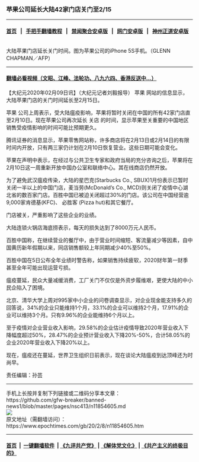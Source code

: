 ### 苹果公司延长大陆42家门店关门至2/15
------------------------

#### [首页](https://github.com/gfw-breaker/banned-news1/blob/master/README.md) &nbsp;&nbsp;|&nbsp;&nbsp; [手把手翻墙教程](https://github.com/gfw-breaker/guides/wiki) &nbsp;&nbsp;|&nbsp;&nbsp; [禁闻聚合安卓版](https://github.com/gfw-breaker/bn-android) &nbsp;&nbsp;|&nbsp;&nbsp; [网门安卓版](https://github.com/oGate2/oGate) &nbsp;&nbsp;|&nbsp;&nbsp; [神州正道安卓版](https://github.com/SzzdOgate/update) 



<div><img alt="" class="aligncenter wp-post-image" src="https://i.epochtimes.com/assets/uploads/2016/02/1402070141311528-600x400.jpg"/>
<div class="red16 caption">
 <p>
  大陆苹果门店延长关门时间。图为苹果公司的iPhone 5S手机。（GLENN CHAPMAN／AFP）
 </p>
</div>
</div><hr/>

#### [翻墙必看视频（文昭、江峰、法轮功、八九六四、香港反送中...）](https://github.com/gfw-breaker/banned-news1/blob/master/pages/link3.md)

<div><p>
 【大纪元2020年02月09日讯】（大纪元记者刘毅报导）
 <ok href="https://www.epochtimes.com/gb/tag/%E8%8B%B9%E6%9E%9C.html">
  苹果
 </ok>
 网站的信息显示，大陆苹果门店的关门时间延长至2月15日。
</p>
<p>
 <ok href="https://www.epochtimes.com/gb/tag/%E8%8B%B9%E6%9E%9C.html">
  苹果
 </ok>
 公司上周表示，受大陆瘟疫影响，苹果将暂时关闭在中国的所有42家门店直至2月10日。现在苹果公司再次延长
 <ok href="https://www.epochtimes.com/gb/tag/%E5%85%B3%E5%BA%97.html">
  关店
 </ok>
 的时间，显示苹果至关重要的中国地区销售受疫情影响的时间可能比预期更久。
</p>
<p>
 腾讯证券的消息显示，苹果零售网站称，许多商店将在2月13日或2月14日的有限时间内开放，只有两三家仍计划在2月10日恢复营业。这些日期可能会变化。
</p>
<p>
 苹果在声明中表示，在经过与公共卫生专家和政府当局的充分咨询之后，苹果将在2月10日这一周重新开放中国办公室和联络中心。其在线商店仍然开放。
</p>
<p>
 为了避免武汉瘟疫传染，大陆的星巴克(Starbucks Co., SBUX)1月份表示已暂时关闭一半以上的中国门店，麦当劳(McDonald’s Co., MCD)则关闭了疫情中心湖北省的数百家门店。百胜中国已被迫关闭超过30%的门店。该公司在中国经营逾9,000家肯德基(KFC)、
 <ok href="https://www.epochtimes.com/gb/tag/%E5%BF%85%E8%83%9C%E5%AE%A2.html">
  必胜客
 </ok>
 (Pizza hut)和其它餐厅。
</p>
<p>
 门店被关，严重影响了这些企业的业绩。
</p>
<p>
 大陆连锁火锅店海底捞表示，每天的损失达到了8000万元人民币。
</p>
<p>
 百胜中国称，在继续营业的餐厅中，由于营业时间缩短、客流量减少等因素，自中国黄历新年假期以来，同店销售额较上年同期减少40%至50%。
</p>
<p>
 百胜中国在5日公布全年业绩时警告称，如果销售持续疲软，2020财年第一财季甚至全年可能出现运营亏损。
</p>
<p>
 瘟疫蔓延，民众大量减缓消费，工厂关门不仅仅是外资步履维艰，更使大陆的中小民企陷入了困境。
</p>
<p>
 北京、清华大学上周对995家中小企业的问卷调查显示，对企业现金能支持多久的回答说，34%的企业只能维持1个月，33.1%的企业可以维持2个月，17.91%的企业可以维持3个月。只有9.96%的企业能维持6个月以上。
</p>
<p>
 至于疫情对企业营业收入影响，29.58%的企业估计疫情导致2020年营业收入下降幅度超过50%，28.47%的企业预计营业收入下降20%-50%，合计58.05%的企业2020年营业收入下降20%以上。
</p>
<p>
 现在，瘟疫还在蔓延，世界卫生组织日前表示，现在谈论大陆瘟疫到达顶峰还为时尚早。
</p>
<p>
 责任编辑：孙芸
</p>
</div>
<hr/>
手机上长按并复制下列链接或二维码分享本文章：<br/>
https://github.com/gfw-breaker/banned-news1/blob/master/pages/nsc413/n11854605.md <br/>
<a href='https://github.com/gfw-breaker/banned-news1/blob/master/pages/nsc413/n11854605.md'><img src='https://github.com/gfw-breaker/banned-news1/blob/master/pages/nsc413/n11854605.md.png'/></a> <br/>
原文地址（需翻墙访问）：https://www.epochtimes.com/gb/20/2/8/n11854605.htm


------------------------
#### [首页](https://github.com/gfw-breaker/banned-news1/blob/master/README.md) &nbsp;|&nbsp; [一键翻墙软件](https://github.com/gfw-breaker/nogfw/blob/master/README.md) &nbsp;| [《九评共产党》](https://github.com/gfw-breaker/9ping.md/blob/master/README.md#九评之一评共产党是什么) | [《解体党文化》](https://github.com/gfw-breaker/jtdwh.md/blob/master/README.md) | [《共产主义的终极目的》](https://github.com/gfw-breaker/gczydzjmd.md/blob/master/README.md)


<img src='http://gfw-breaker.win/banned-news/pages/nsc413/n11854605.md' width='0px' height='0px'/>
